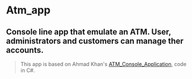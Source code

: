 # Atm_app

## Console line app that emulate an ATM. User, administrators and customers can manage ther accounts.

>This app is based on Ahmad Khan's [ATM_Console_Application](https://github.com/rmahmadkhan/ATM), code in C#.
